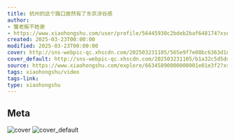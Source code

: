 ```yaml
---
title: 杭州的这个路口居然有了东京涉谷感
author:
- 蟹老板不姓谢
- https://www.xiaohongshu.com/user/profile/56445930c2bdeb2baf648174?xsec_token=undefined
created: 2025-03-23T00:00:00
modified: 2025-03-23T00:00:00
cover: http://sns-webpic-qc.xhscdn.com/202503231105/565e9f7e08bc6363d1dbcaf020b24f2e/1040g008312aq1p0dli0042c0micj10bkv3ti5i8!nc_n_webp_prv_1
cover_default: http://sns-webpic-qc.xhscdn.com/202503231105/b1a32c5d5dd9542ecfecbd1b8cbbc814/1040g008312aq1p0dli0042c0micj10bkv3ti5i8!nc_n_webp_mw_1
source: https://www.xiaohongshu.com/explore/66345890000000001e01e3f2?xsec_token=ABC6M2lZy73bf2zX3Kj2p-eEJFe9oidZb0Qz8RSQVhy0Y=
tags: xiaohongshu/video
tags-link:
type: xiaohongshu
---
```


## Meta

![cover](http://sns-webpic-qc.xhscdn.com/202503231105/565e9f7e08bc6363d1dbcaf020b24f2e/1040g008312aq1p0dli0042c0micj10bkv3ti5i8!nc_n_webp_prv_1)
![cover_default](http://sns-webpic-qc.xhscdn.com/202503231105/b1a32c5d5dd9542ecfecbd1b8cbbc814/1040g008312aq1p0dli0042c0micj10bkv3ti5i8!nc_n_webp_mw_1)
